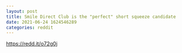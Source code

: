 ```yaml
--- 
layout: post 
title: Smile Direct Club is the "perfect" short squeeze candidate 
date: 2021-06-24 1624546289 
categories: reddit 
--- 
```

https://redd.it/o72g0j